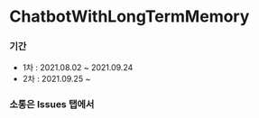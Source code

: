 # ChatbotWithLongTermMemory

### 기간

- 1차 : 2021.08.02 ~ 2021.09.24
- 2차 : 2021.09.25 ~ 

### 소통은 Issues 탭에서 
